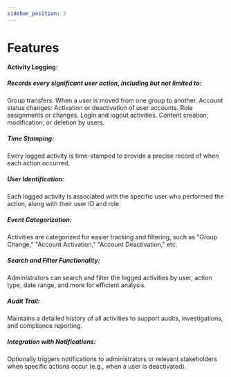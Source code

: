 ```yaml
---
sidebar_position: 2
---
```


# Features


#### Activity Logging:

##### Records every significant user action, including but not limited to:
Group transfers: When a user is moved from one group to another.
Account status changes: Activation or deactivation of user accounts.
Role assignments or changes.
Login and logout activities.
Content creation, modification, or deletion by users.

##### Time Stamping:
Every logged activity is time-stamped to provide a precise record of when each action occurred.

##### User Identification:
Each logged activity is associated with the specific user who performed the action, along with their user ID and role.

##### Event Categorization:
Activities are categorized for easier tracking and filtering, such as "Group Change," "Account Activation," "Account Deactivation," etc.

##### Search and Filter Functionality:
Administrators can search and filter the logged activities by user, action type, date range, and more for efficient analysis.

##### Audit Trail:
Maintains a detailed history of all activities to support audits, investigations, and compliance reporting.

##### Integration with Notifications:
Optionally triggers notifications to administrators or relevant stakeholders when specific actions occur (e.g., when a user is deactivated).

